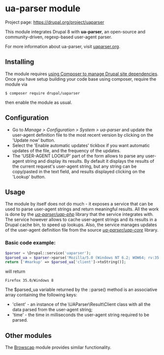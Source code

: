 # ua-parser module

Project page: https://drupal.org/project/uaparser

This module integrates Drupal 8 with **ua-parser**, an open-source and
community-driven, regexp-based user-agent parser.

For more information about ua-parser, visit [uaparser.org](http://www.uaparser.org/).


## Installing

The module requires [using Composer to manage Drupal site dependencies](https://www.drupal.org/node/2718229).
Once you have setup building your code base using composer, require the module
via

```
$ composer require drupal/uaparser
```

then enable the module as usual.


## Configuration

- Go to _Manage > Configuration > System > ua-parser_ and update the user-agent
  definition file to the most recent version by clicking on the 'Update now'
  button.
- Select the 'Enable automatic updates' tickbox if you want automatic updates of
  the file, and the frequency of the updates.
- The 'USER-AGENT LOOKUP' part of the form allows to parse any user-agent string
  and display its results. By default it displays the results of the current
  request's user-agent string, but any string can be copy/pasted in the text
  field, and results displayed clicking on the 'Lookup' button.


## Usage

The module by itself does not do much - it exposes a service that can be used to
parse user-agent strings and return meaningful results. All the work is done by
the [_ua-parser/uap-php_](https://github.com/ua-parser/uap-php) library that the
service integrates with.
The service however allows to cache user-agent strings and its results in a
Drupal cache bin, to speed up lookups.
Also, the service manages updates of the user-agent definition file from the
source [_ua-parser/uap-core_](https://github.com/ua-parser/uap-core) library.

### Basic code example:

```php
$parser = \Drupal::service('uaparser');
$parsed_ua = $parser->parse('Mozilla/5.0 (Windows NT 6.2; WOW64; rv:35.0) Gecko/20100101 Firefox/35.0');
return ['#markup' => $parsed_ua['client']->toString()];
```

will return
```
Firefox 35.0/Windows 8
```

The $parsed_ua variable returned by the ::parse() method is an associative array
containing the following keys:
- 'client' - an instance of the \UAParser\Result\Client class with all the data
  parsed from the user-agent string;
- 'time' - the time in milliseconds the user-agent string required to be parsed.


## Other modules

The [Browscap](https://www.drupal.org/project/browscap) module provides similar
functionality.
